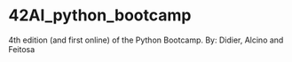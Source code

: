 # 42AI_python_bootcamp
4th edition (and first online) of the Python Bootcamp.
By: Didier, Alcino and Feitosa
